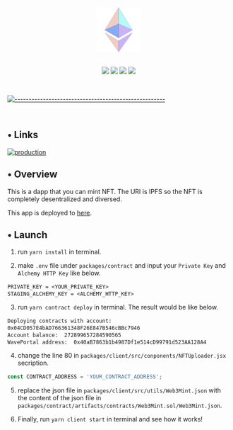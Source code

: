 <p align="center">
  <br />
  <img width="100" src="./assets/eth-logo.png" alt="ETH Logo" width="400" height="100">
  <br/>
  <br />
  <p align="center">
<img src="https://img.shields.io/badge/Solidity-0.8.17-blue?logo=solidity"/>
<img src="https://img.shields.io/badge/hardhat-2.14.0-blue"/>
<img src="https://img.shields.io/badge/React-18.1.0-blue?logo=react"/>
<img src="https://img.shields.io/badge/-javascript-blue?logo=javascript"/>
</p>

<br/>

[![-----------------------------------------------------](https://raw.githubusercontent.com/andreasbm/readme/master/assets/lines/colored.png)](#table-of-contents)

<br/>

## • Links

[![production](https://img.shields.io/badge/production-v1-blue)](https://eth-nft-maker-client.vercel.app/)

## • Overview

This is a dapp that you can mint NFT. The URI is IPFS so the NFT is completely desentralized and diversed.

This app is deployed to [here](https://eth-nft-maker-client.vercel.app/).

## • Launch

1. run `yarn install` in terminal.

2. make `.env` file under `packages/contract` and input your `Private Key` and `Alchemy HTTP Key` like below.

```
PRIVATE_KEY = <YOUR_PRIVATE_KEY>
STAGING_ALCHEMY_KEY = <ALCHEMY_HTTP_KEY>
```

3. run `yarn contract deploy` in terminal. The result would be like below.

```
Deploying contracts with account:  0x04CD057E4bAD766361348F26E847B546cBBc7946
Account balance:  272899657284590565
WavePortal address:  0x40aB7863b1b4987Df1e514cD99791d523AA128A4
```

4. change the line 80 in `packages/client/src/conponents/NFTUploader.jsx` secription.

```javascript
const CONTRACT_ADDRESS = 'YOUR_CONTRACT_ADDRESS';
```

5. replace the json file in `packages/client/src/utils/Web3Mint.json` with the content of the json file in `packages/contract/artifacts/contracts/Web3Mint.sol/Web3Mint.json`.

6. Finally, run `yarn client start` in terminal and see how it works!
